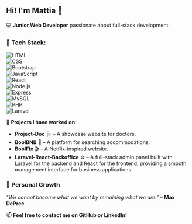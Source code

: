 ## Hi! I'm Mattia 👋  

💻 **Junior Web Developer** passionate about full-stack development.  

### 🚀 Tech Stack:  
![HTML](https://img.shields.io/badge/HTML5-E34F26?style=flat&logo=html5&logoColor=white)  
![CSS](https://img.shields.io/badge/CSS3-1572B6?style=flat&logo=css3&logoColor=white)  
![Bootstrap](https://img.shields.io/badge/Bootstrap-7952B3?style=flat&logo=bootstrap&logoColor=white)  
![JavaScript](https://img.shields.io/badge/JavaScript-F7DF1E?style=flat&logo=javascript&logoColor=black)  
![React](https://img.shields.io/badge/React-61DAFB?style=flat&logo=react&logoColor=black)  
![Node.js](https://img.shields.io/badge/Node.js-339933?style=flat&logo=node.js&logoColor=white)  
![Express](https://img.shields.io/badge/Express-000000?style=flat&logo=express&logoColor=white)  
![MySQL](https://img.shields.io/badge/MySQL-4479A1?style=flat&logo=mysql&logoColor=white)  
![PHP](https://img.shields.io/badge/PHP-777BB4?style=flat&logo=php&logoColor=white)  
![Laravel](https://img.shields.io/badge/Laravel-FF2D20?style=flat&logo=laravel&logoColor=white)  

📌 **Projects I have worked on:**  
- **Project-Doc** 🩺 – A showcase website for doctors.  
- **BoolBNB** 🏡 – A platform for searching accommodations.  
- **BoolFix** 🎬 – A Netflix-inspired website.  
- **Laravel-React-Backoffice** ⚙️ – A full-stack admin panel built with Laravel for the backend and React for the frontend, providing a smooth management interface for business applications.  

### 🌱 Personal Growth  
*"We cannot become what we want by remaining what we are."* – **Max DePree**  

📫 **Feel free to contact me on GitHub or LinkedIn!**  
